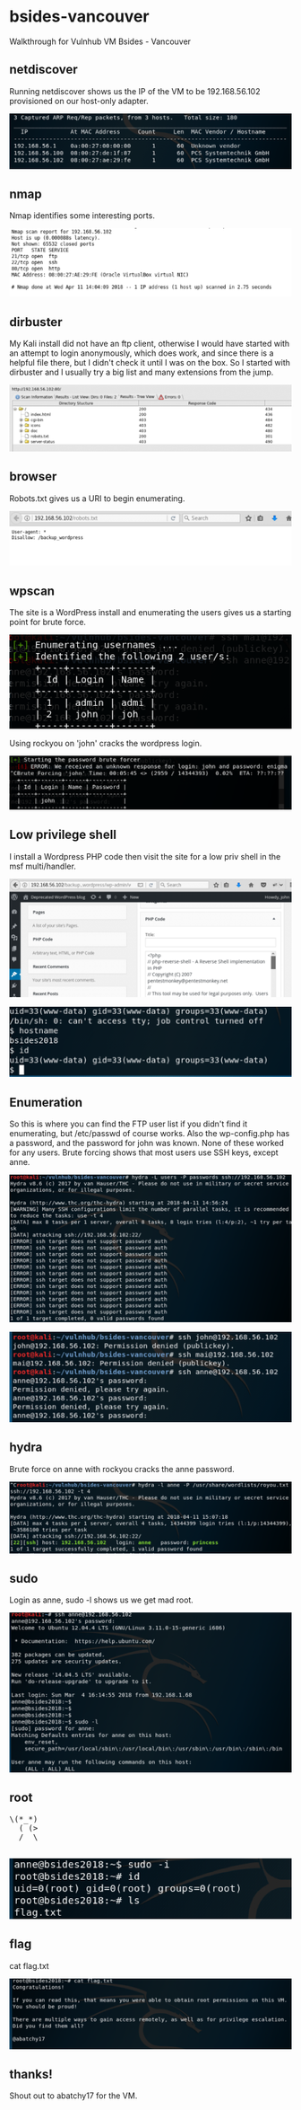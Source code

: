 # bsides-vancouver
Walkthrough for Vulnhub VM Bsides - Vancouver


## netdiscover

Running netdiscover shows us the IP of the VM to be 192.168.56.102 provisioned on our host-only adapter.

![Alt text](./netdiscover.png?raw=true)


## nmap

Nmap identifies some interesting ports.

![Alt text](./nmap.png?raw=true)


## dirbuster

My Kali install did not have an ftp client, otherwise I would have started with an attempt to login anonymously, which does work, and since there is a helpful file there, but I didn't check it until I was on the box. So I started with dirbuster and I usually try a big list and many extensions from the jump.

![Alt text](./dirbuster.png?raw=true)


## browser

Robots.txt gives us a URI to begin enumerating.

![Alt text](./robotsdottxt.png?raw=true)


## wpscan

The site is a WordPress install and enumerating the users gives us a starting point for brute force.

![Alt text](./wpscan-users.png?raw=true)

Using rockyou on 'john' cracks the wordpress login.

![Alt text](./wpscan-password.png?raw=true)


## Low privilege shell

I install a Wordpress PHP code then visit the site for a low priv shell in the msf multi/handler.

![Alt text](./plugin.png?raw=true)

![Alt text](./apache-shell.png?raw=true)


## Enumeration

So this is where you can find the FTP user list if you didn't find it enumerating, but /etc/passwd of course works. Also the wp-config.php has a password, and the password for john was known. None of these worked for any users. Brute forcing shows that most users use SSH keys, except anne.

![Alt text](./hydra.png?raw=true)

![Alt text](./anne-test.png?raw=true)



## hydra

Brute force on anne with rockyou cracks the anne password.

![Alt text](./anne-cracked.png?raw=true)


## sudo

Login as anne, sudo -l shows us we get mad root.

![Alt text](./anne-sudo.png?raw=true)


## root

<html><pre>
\(*_*)
  ( (>
  /  \
  </pre></html>
  
![Alt text](./root.png?raw=true)


## flag

cat flag.txt

![Alt text](./flag.png?raw=true)


## thanks!

Shout out to abatchy17 for the VM.
